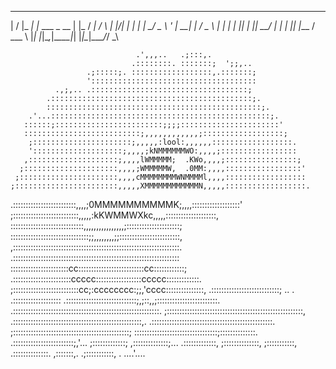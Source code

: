  __  __       _             _    ____    _
|  \/  |_   _| |_ ___ _ __ | |_ / ___|  / \ 
| |\/| | | | | __/ _ \ '_ \| __| |     / _ \ 
| |  | | |_| | ||  __/ | | | |_| |___ / ___ \ 
|_|  |_|\__,_|\__\___|_| |_|\__|\____/_/   \_\





                                .',,,..   .;:::,.
                               .::::::::. :::::::;  ';;,..
                     .;:::::;. ::::::::::::::::::,.:::::::;
                     ':::::::::::::::::::::::::::::::::::::
              .,;,.. .:::::::::::::::::::::::::::::::::::;
            .:::::::::::::::::::::::::::::::::::::::::::::;.
            ::::::::::::::::::::::::::::::::::::::::::::::::;.
        .'...:::::::::::::::::::::::::::::::::::::::::::::::::;.
       ::::::;::::::::::::::::::::::::;;;;::::::::::::::::::::::'
       ::::::::::::::::::::::::::;,,,,,,,,,,,,;::::::::::::::::::;
        ;::::::::::::::::::::::;,,,,,:lool:,,,,,,::::::::::::::::::.
        '::::::::::::::::::::;,,,,;kNMMMMMMWO:,,,,;:::::::::::::::::
       ,::::::::::::::::::::;,,,,lWMMMMM;  .KWo,,,,;::::::::::::::::;
      ;:::::::::::::::::::::,,,,;WMMMMMW,  .0MM:,,,,:::::::::::::::::'
     ;::::::::::::::::::::::,,,,cMMMMMMMMWNMMMMl,,,,::::::::::::::::::
    ;:::::::::::::::::::::::,,,,,XMMMMMMMMMMMMN,,,,,::::::::::::::::::.
   .:::::::::::::::::::::::::,,,,;0MMMMMMMMMMK;,,,,:::::::::::::::::::'
   ;::::::::::::::::::::::::::,,,,,:kKWMMWXkc,,,,,::::::::::::::::::::,
   :::::::::::::::::::::::::::::,,,,,,,,,,,,,,,,;:::::::::::::::::::::;
   :::::::::::::::::::::::::::::::;;,,,,,,,,;;::::::::::::::::::::::::,
   ,::::::::::::::::::::::::::::::::::::::::::::::::::::::::::::::::::.
   .::::::::::::::::::::::::::::::::::::::::::::::::::::::::::::::::::
    :::::::::::::::::::::::cc::::::::::::::::::::::::::cc::::::::::::;
    .:::::::::::::::::::::::ccccc::::::::::::::::::ccccc:::::::::::::.
     ;::::::::::::::::::::::::::cc;:cccccccc:;;,'cccc:::::::::::::::,
     .:::::::::::::::::::::::::::;    ..    .   .:::::::::::::::::::
      .::::::::::::::::::::::::::::;,;::,,;::::::::::::::::::::::::.
       .::::::::::::::::::::::::::::::::::::::::::::::::::::::::::.
         ;::::::::::::::::::::::::::::::::::::::::::::::::::::::,
          .:::::::::::::::::::::::::::::::::::::::::::::::::::,.
            .::::::::::::::::::::::::::::::::::::::::::::::::.
              ;::::::::::::::::::::::::::::::::::::::::::::::;
              :::::::::::::::::::::::::::::::::;::::::::::::::.
             .::::::::::::::::::::::::;,'...    ;:::::::::::::;
             ,::::::::::::::;...                .:::::::::::::,
             ;::::::::::::::,                    ;:::::::::::,
             .::::::::::::::.                     ,:::::::,.
              .;:::::::::::,                         .
                 ....'....

